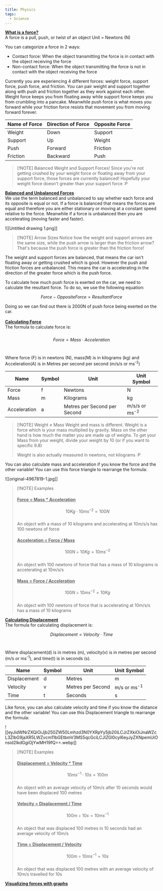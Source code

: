 ```yaml
---
title: Physics
tags:
  - Science
---
```

<b><u>What is a force?</u></b><br>
A force is a pull, push, or twist of an object
Unit = Newtons (N)

You can categorize a force in 2 ways:
- Contact force: When the object transmitting the force is in contact with the object receiving the force
- Non-contact force: When the object transmitting the force is not in contact with the object receiving the force

Currently you are experiencing 4 different forces: weight force, support force, push force, and friction. You can pair weight and support together along with push and friction together as they work against each other. Weight force keeps you from floating away while support force keeps you from crumbling into a pancake. Meanwhile push force is what moves you forward while your friction force resists that movement you from moving forward forever.

| Name of Force | Direction of Force | Opposite Force |
| ------------- | ------------------ | -------------- |
| Weight        | Down               | Support        |
| Support       | Up                 | Weight         |
| Push          | Forward            | Friction       |
| Friction      | Backward           | Push           |
> [!NOTE] Balanced Weight and Support Forces!
> Since you're not getting crushed by your weight force or floating away from your support force, those forces are currently balanced! Hopefully your weight force doesn't greater than your support force :P

<b><u>Balanced and Unbalanced Forces</u></b><br>
We use the term balanced and unbalanced to say whether each force and its opposite is equal or not. If a force is balanced that means the forces are equal and therefore you are either stationary or moving at a constant speed relative to the force. Meanwhile if a force is unbalanced then you are accelerating (moving faster and faster). 

![[Untitled drawing 1.png]]
> [!NOTE] Arrow Sizes
> Notice how the weight and support arrows are the same size, while the push arrow is larger than the friction arrow? That's because the push force is greater than the friction force!

The weight and support forces are balanced, that means the car isn't floating away or getting crushed which is good. However the push and friction forces are unbalanced. This means the car is accelerating in the direction of the greater force which is the push force.  

To calculate how much push force is exerted on the car, we need to calculate the resultant force. To do so, we use the following equation:<br>

$$Force -OppositeForce=ResultantForce$$

Doing so we can find out there is 2000N of push force being exerted on the car.
<br><br>
<b><u>Calculating Force</u></b><br>
The formula to calculate force is:<br><br>
$$Force = Mass \cdot Acceleration$$
<br><br>Where force (F) is in newtons (N), mass(M) is in kilograms (kg) and Acceleration(A) is in Metres per second per second (m/s/s or ms<sup>-2</sup>) 

| Name         | Symbol | Unit                         | Unit Symbol              |
| ------------ | ------ | ---------------------------- | ------------------------ |
| Force        | f      | Newtons                      | N                        |
| Mass         | m      | Kilograms                    | kg                       |
| Acceleration | a      | Metres per Second per Second | m/s/s or ms<sup>-2</sup> |

>[!NOTE] Weight ≠ Mass
> Weight and mass is different. Weight is a force which is your mass multiplied by gravity. Mass on the other hand is how much the matter you are made up of weighs. To get your Mass from your weight, divide your weight by 10 (or if you want to specific 9.8)
> 
> Weight is also actually measured in newtons, not kilograms :P

You can also calculate mass and acceleration if you know the force and the other variable! You can use this force triangle to rearrange the formula: 

![[original-4967819-1.jpg]] 


> [!NOTE] Examples
> <h4><u>Force = Mass * Acceleration</u></h4>
> 
> $$10Kg \cdot 10ms^{-2} = 100N$$   
> An object with a mass of 10 kilograms and accelerating at 10m/s/s has 100 newtons of force
> 
><h4><u>Acceleration = Force / Mass</u></h4>
>
> $$100N \div 10Kg = 10ms^{-2}$$ <br>
> An object with 100 newtons of force that has a mass of 10 kilograms is accelerating at 10m/s/s
> 
> <h4><u>Mass = Force / Acceleration</u></h4>
> 
> $$100N \div 10ms^{-2} = 10Kg$$ <br>
> An object with 100 newtons of force that is accelerating at 10m/s/s has a mass of 10 kilograms


<b><u>Calculating Displacement</u></b><br>
The formula  for calculating displacement is:<br>

$$Displacement = Velocity \cdot Time$$
<br><br>Where displacement(d) is in metres (m), velocity(v) is in metres per second (m/s or ms<sup>-1</sup>), and time(t) is in seconds (s).

| Name         | Symbol | Unit              | Unit Symbol            |
| ------------ | ------ | ----------------- | ---------------------- |
| Displacement | d      | Metres            | m                      |
| Velocity     | v      | Metres per Second | m/s or ms<sup>-1</sup> |
| Time         | t      | Seconds           | s                      |

Like force, you can also calculate velocity and time if you know the distance and the other variable! You can use this Displacement triangle to rearrange the formula:

![[eyJidWNrZXQiOiJjb250ZW50Lmhzd3N0YXRpYy5jb20iLCJrZXkiOiJnaWZcL3ZlbG9jaXR5LWZvcm11bGEtbmV3MS5qcGciLCJlZGl0cyI6eyJyZXNpemUiOnsid2lkdGgiOjYwMH19fQ==.webp]]

> [!NOTE] Examples
> <h4><u>Displacement = Velocity * Time</u></h4>
> 
> $$10ms^{-1} \cdot 10s = 100m$$   <br>
> An object with an average velocity of 10m/s after 10 seconds would have been displaced 100 metres
> 
><h4><u>Velocity = Displacement / Time</u></h4>
>
> $$100m \div 10s = 10ms^{-1}$$ <br>
> An object that was displaced 100 metres in 10 seconds had an average velocity of 10m/s
> 
> <h4><u>Time = Displacement / Velocity</u></h4>
> 
> $$100m \div 10ms^{-1} = 10s$$ <br>
> An object that was displaced 100 metres with an average velocity of 10m/s travelled for 10s

<b><u>Visualizing forces with graphs</u></b>

